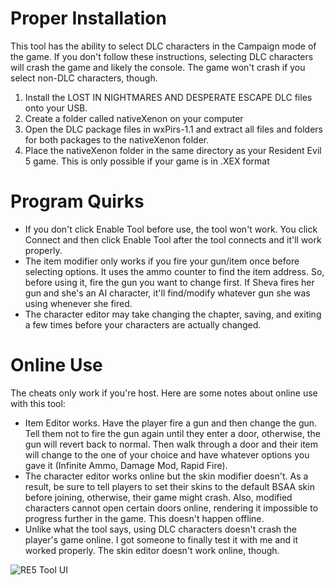 # Proper Installation
This tool has the ability to select DLC characters in the Campaign mode of the game.
If you don't follow these instructions, selecting DLC characters will crash the game and likely the console.
The game won't crash if you select non-DLC characters, though.

1) Install the LOST IN NIGHTMARES AND DESPERATE ESCAPE DLC files onto your USB.
2) Create a folder called nativeXenon on your computer
3) Open the DLC package files in wxPirs-1.1 and extract all files and folders for both packages to the nativeXenon folder.
4) Place the nativeXenon folder in the same directory as your Resident Evil 5 game. This is only possible if your game is in .XEX format

# Program Quirks
* If you don't click Enable Tool before use, the tool won't work. You click Connect and then click Enable Tool after the tool connects and it'll work properly.
* The item modifier only works if you fire your gun/item once before selecting options. It uses the ammo counter to find the item address. So, before using it, fire the gun you want to change first. If Sheva fires her gun and she's an AI character, it'll find/modify whatever gun she was using whenever she fired.
* The character editor may take changing the chapter, saving, and exiting a few times before your characters are actually changed.

# Online Use
The cheats only work if you're host. Here are some notes about online use with this tool:
* Item Editor works. Have the player fire a gun and then change the gun. Tell them not to fire the gun again until they enter a door, otherwise, the gun will revert back to normal. Then walk through a door and their item will change to the one of your choice and have whatever options you gave it (Infinite Ammo, Damage Mod, Rapid Fire).
* The character editor works online but the skin modifier doesn't. As a result, be sure to tell players to set their skins to the default BSAA skin before joining, otherwise, their game might crash. Also, modified characters cannot open certain doors online, rendering it impossible to progress further in the game. This doesn't happen offline.
* Unlike what the tool says, using DLC characters doesn't crash the player's game online. I got someone to finally test it with me and it worked properly. The skin editor doesn't work online, though.

![RE5 Tool UI](https://github.com/user-attachments/assets/f0224a07-11bf-4b4f-bf8b-ac699c82b1cf)
